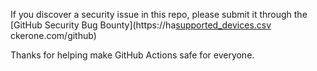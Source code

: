 If you discover a security issue in this repo, please submit it through the [GitHub Security Bug Bounty](https://ha[supported_devices.csv](https://github.com/actions/.github/files/15239638/supported_devices.csv)
ckerone.com/github)

Thanks for helping make GitHub Actions safe for everyone.
